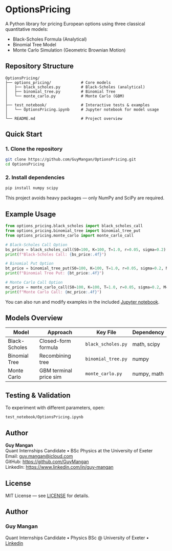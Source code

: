 # OptionsPricing

A Python library for pricing European options using three classical quantitative models:

- Black-Scholes Formula (Analytical)
- Binomial Tree Model
- Monte Carlo Simulation (Geometric Brownian Motion)

## Repository Structure

```
OptionsPricing/
├── options_pricing/             # Core models
│   ├── black_scholes.py         # Black-Scholes (analytical)
│   ├── binomial_tree.py         # Binomial Tree
│   └── monte_carlo.py           # Monte Carlo (GBM)
│
├── test_notebook/               # Interactive tests & examples
│   └── OptionsPricing.ipynb     # Jupyter notebook for model usage
│
└── README.md                    # Project overview
```

## Quick Start

### 1. Clone the repository

```bash
git clone https://github.com/GuyMangan/OptionsPricing.git
cd OptionsPricing
```

### 2. Install dependencies

```bash
pip install numpy scipy
```

This project avoids heavy packages — only NumPy and SciPy are required.

## Example Usage

```python
from options_pricing.black_scholes import black_scholes_call
from options_pricing.binomial_tree import binomial_tree_put
from options_pricing.monte_carlo import monte_carlo_call

# Black-Scholes Call Option
bs_price = black_scholes_call(S0=100, K=100, T=1.0, r=0.05, sigma=0.2)
print(f"Black-Scholes Call: {bs_price:.4f}")

# Binomial Put Option
bt_price = binomial_tree_put(S0=100, K=100, T=1.0, r=0.05, sigma=0.2, N=1000)
print(f"Binomial Tree Put: {bt_price:.4f}")

# Monte Carlo Call Option
mc_price = monte_carlo_call(S0=100, K=100, T=1.0, r=0.05, sigma=0.2, M=10000)
print(f"Monte Carlo Call: {mc_price:.4f}")
```

You can also run and modify examples in the included [Jupyter notebook](https://github.com/GuyMangan/OptionsPricing/blob/main/test_notebook/OptionsPricing.ipynb).

## Models Overview

| Model          | Approach                | Key File                     | Dependency      |
|----------------|--------------------------|------------------------------|-----------------|
| Black-Scholes  | Closed-form formula      | `black_scholes.py`           | math, scipy     |
| Binomial Tree  | Recombining tree         | `binomial_tree.py`           | numpy           |
| Monte Carlo    | GBM terminal price sim   | `monte_carlo.py`             | numpy, math     |

## Testing & Validation

To experiment with different parameters, open:

```
test_notebook/OptionsPricing.ipynb
```

## Author

**Guy Mangan**  
Quant Internships Candidate • BSc Physics at the University of Exeter  
Email: guy.mangan@icloud.com  
GitHub: https://github.com/GuyMangan  
LinkedIn: https://www.linkedin.com/in/guy-mangan

## License

MIT License — see [LICENSE](https://github.com/GuyMangan/OptionsPricing/blob/main/LICENSE) for details.


## Author
### Guy Mangan
Quant Internships Candidate • Physics BSc @ University of Exeter •
[Linkedin](https://www.linkedin.com/in/guy-mangan/)
